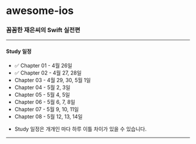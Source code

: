 # awesome-ios

### 꼼꼼한 재은씨의 Swift 실전편
---
#### Study 일정
- ✅ Chapter 01 - 4월 26일
- ✅ Chapter 02 - 4월 27, 28일
- Chapter 03 - 4월 29, 30, 5월 1일
- Chapter 04 - 5월 2, 3일
- Chapter 05 - 5월 4, 5일
- Chapter 06 - 5월 6, 7, 8일
- Chapter 07 - 5월 9, 10, 11일
- Chapter 08 - 5월 12, 13, 14일

* Study 일정은 개개인 마다 하루 이틀 차이가 있을 수 있습니다.
---

